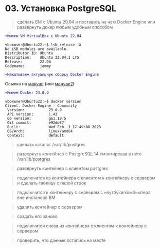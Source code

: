 # 03. Установка PostgreSQL

>сделать ВМ с Ubuntu 20.04 и поставить на нем Docker Engine или развернуть докер любым удобным способом
```diff
+Имеем VM VirtualBox с Ubuntu 22.04
```
```
vboxuser@Ubuntu22:~$ lsb_release -a
No LSB modules are available.
Distributor ID: Ubuntu
Description:    Ubuntu 22.04.1 LTS
Release:        22.04
Codename:       jammy
```
```diff
+Накатываем актуальную сборку Docker Engine
```
Ссылка на [мануал](https://www.digitalocean.com/community/tutorials/how-to-install-and-use-docker-on-ubuntu-20-04-ru) (или [мануал2](https://docs.docker.com/engine/install/ubuntu/))
```diff
+Имеем Docker 23.0.0
```
```
vboxuser@Ubuntu22:~$ docker version
Client: Docker Engine - Community
 Version:           23.0.0
 API version:       1.42
 Go version:        go1.19.5
 Git commit:        e92dd87
 Built:             Wed Feb  1 17:49:08 2023
 OS/Arch:           linux/amd64
 Context:           default
```

>сделать каталог /var/lib/postgres

>развернуть контейнер с PostgreSQL 14 смонтировав в него /var/lib/postgres

>развернуть контейнер с клиентом postgres


>подключится из контейнера с клиентом к контейнеру с сервером и сделать таблицу с парой строк


>подключится к контейнеру с сервером с ноутбука/компьютера вне инстансов ВМ


>удалить контейнер с сервером


>создать его заново


>подключится снова из контейнера с клиентом к контейнеру с сервером


>проверить, что данные остались на месте


